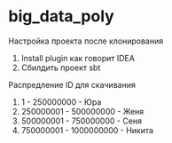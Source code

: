 # big_data_poly

Настройка проекта после клонирования
1. Install plugin как говорит IDEA
2. Сбилдить проект sbt

Распредление ID для скачивания
1. 1 - 250000000 - Юра
2. 250000001 - 500000000 - Женя
3. 500000001 - 750000000 - Сеня
4. 750000001 - 1000000000 - Никита